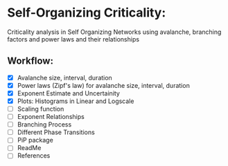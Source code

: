 # Self-Organizing Criticality:
Criticality analysis in Self Organizing Networks using avalanche, branching factors and power laws and their relationships 

## Workflow:
- [x] Avalanche size, interval, duration
- [x] Power laws (Zipf's law) for avalanche size, interval, duration
- [x] Exponent Estimate and Uncertainity
- [x] Plots: Histograms in Linear and Logscale
- [ ] Scaling function
- [ ] Exponent Relationships
- [ ] Branching Process
- [ ] Different Phase Transitions
- [ ] PiP package
- [ ] ReadMe
- [ ] References
